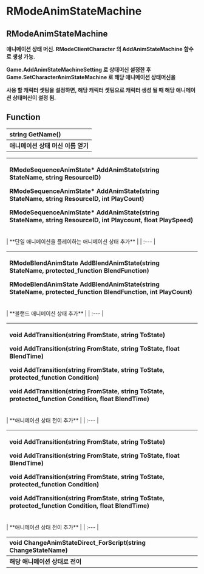 # RModeAnimStateMachine

## **RModeAnimStateMachine**

**애니메이션 상태 머신. RModeClientCharacter 의 AddAnimStateMachine 함수로 생성 가능.**

**Game.AddAnimStateMachineSetting 로 상태머신 설정한 후 Game.SetCharacterAnimStateMachine 로 해당 애니메이션 상태머신을**

**사용 할 캐릭터 셋팅을 설정하면, 해당 캐릭터 셋팅으로 캐릭터 생성 될 때 해당 애니메이션 상태머신이 설정 됨.**

## **Function**

| **string GetName\(\)** |
| :--- |
| **애니메이션 상태 머신 이름 얻기** |

<table>
  <thead>
    <tr>
      <th style="text-align:left">
        <p><b>RModeSequenceAnimState* AddAnimState(string StateName, string ResourceID)</b>
        </p>
        <p><b>RModeSequenceAnimState* AddAnimState(string StateName, string ResourceID, int PlayCount)</b>
        </p>
        <p><b>RModeSequenceAnimState* AddAnimState(string StateName, string ResourceID, int Playcount, float PlaySpeed)</b>
        </p>
      </th>
    </tr>
  </thead>
  <tbody></tbody>
</table>| **단일 애니메이션을 플레이하는 애니메이션 상태 추가** |
| :--- |


<table>
  <thead>
    <tr>
      <th style="text-align:left">
        <p><b>RModeBlendAnimState AddBlendAnimState(string StateName, protected_function BlendFunction)</b>
        </p>
        <p><b>RModeBlendAnimState AddBlendAnimState(string StateName, protected_function BlendFunction, int PlayCount)</b>
        </p>
      </th>
    </tr>
  </thead>
  <tbody></tbody>
</table>| **블랜드 애니메이션 상태 추가** |
| :--- |


<table>
  <thead>
    <tr>
      <th style="text-align:left">
        <p><b>void AddTransition(string FromState, string ToState)</b>
        </p>
        <p><b>void AddTransition(string FromState, string ToState, float BlendTime)</b>
        </p>
        <p><b>void AddTransition(string FromState, string ToState, protected_function Condition)</b>
        </p>
        <p><b>void AddTransition(string FromState, string ToState, protected_function Condition, float BlendTime)</b>
        </p>
      </th>
    </tr>
  </thead>
  <tbody></tbody>
</table>| **애니메이션 상태 전이 추가** |
| :--- |


<table>
  <thead>
    <tr>
      <th style="text-align:left">
        <p><b>void AddTransition(string FromState, string ToState)</b>
        </p>
        <p><b>void AddTransition(string FromState, string ToState, float BlendTime)</b>
        </p>
        <p><b>void AddTransition(string FromState, string ToState, protected_function Condition)</b>
        </p>
        <p><b>void AddTransition(string FromState, string ToState, protected_function Condition, float BlendTime)</b>
        </p>
      </th>
    </tr>
  </thead>
  <tbody></tbody>
</table>| **애니메이션 상태 전이 추가** |
| :--- |


| **void ChangeAnimStateDirect\_ForScript\(string ChangeStateName\)** |
| :--- |
| **해당 애니메이션 상태로 전이** |

